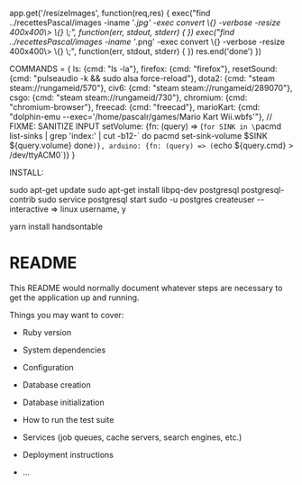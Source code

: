 
app.get('/resizeImages', function(req,res) {
  exec("find ../recettesPascal/images -iname '*.jpg' -exec convert \\{} -verbose -resize 400x400\\> \\{} \\;", function(err, stdout, stderr) {
  })
  exec("find ../recettesPascal/images -iname '*.png' -exec convert \\{} -verbose -resize 400x400\\> \\{} \\;", function(err, stdout, stderr) {
  })
  res.end('done')
})

COMMANDS = {
  ls: {cmd: "ls -la"},
  firefox: {cmd: "firefox"},
  resetSound: {cmd: "pulseaudio -k && sudo alsa force-reload"},
  dota2: {cmd: "steam steam://rungameid/570"},
  civ6: {cmd: "steam steam://rungameid/289070"},
  csgo: {cmd: "steam steam://rungameid/730"},
  chromium: {cmd: "chromium-browser"},
  freecad: {cmd: "freecad"},
  marioKart: {cmd: "dolphin-emu --exec='/home/pascalr/games/Mario Kart Wii.wbfs'"},
  // FIXME: SANITIZE INPUT
  setVolume: {fn: (query) => (`for SINK in \`pacmd list-sinks | grep 'index:' | cut -b12-\`
do
  pacmd set-sink-volume $SINK ${query.volume}
done`)},
  arduino: {fn: (query) => (`echo ${query.cmd} > /dev/ttyACM0`)}
}

INSTALL:

sudo apt-get update
sudo apt-get install libpq-dev postgresql postgresql-contrib
sudo service postgresql start
sudo -u postgres createuser --interactive
=> linux username, y

yarn install handsontable

# README

This README would normally document whatever steps are necessary to get the
application up and running.

Things you may want to cover:

* Ruby version

* System dependencies

* Configuration

* Database creation

* Database initialization

* How to run the test suite

* Services (job queues, cache servers, search engines, etc.)

* Deployment instructions

* ...
